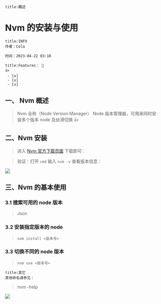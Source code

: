 

```ad-summary
title:概述

```

# Nvm 的安装与使用

```ad-tip
title:INFO
作者：Cola

时间：2023-04-22 03:18 
```

```ad-todo
title:Features： 🐔
👍
 - [x] 
 - [x] 
 - [x] 
```

## 一、 Nvm 概述

> Nvm 全称（Node Version Manager） Node 版本管理器，可用来同时安装多个版本 node 及丝滑切换 👍

## 二、Nvm 安装

>进入 [Nvm 官方下载页面](https://github.com/coreybutler/nvm-windows/releases/tag/1.1.11) 下载即可：

>验证：打开 `cmd` 输入 `nvm -v` 查看版本信息：

![](https://cola-picgo-1311841992.cos.ap-beijing.myqcloud.com/20230422032253.png)

## 三、Nvm 的基本使用

### 3.1 搜索可用的 node 版本

> Json

### 3.2 安装指定版本的 node

> `nvm install <版本号>`

### 3.3 切换不同的 node 版本

> `nvm use <版本号>`

```ad-help
title:其它
其他命名请参见：
```

> nvm -help

![](https://cola-picgo-1311841992.cos.ap-beijing.myqcloud.com/20230422032941.png)